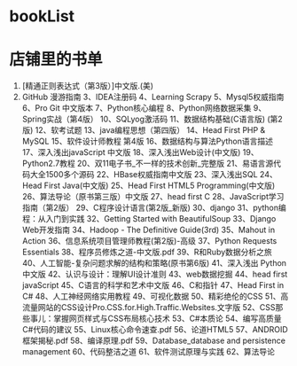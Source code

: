 # bookList
# 店铺里的书单
1. [精通正则表达式（第3版）]中文版.(美)
2. GitHub 漫游指南
3、IDEA注册码
4、Learning Scrapy
5、Mysql5权威指南
6、Pro Git 中文版本
7、Python核心编程
8、Python网络数据采集
9、Spring实战（第4版）
10、SQLyog激活码
11、数据结构基础(C语言版) (第2版)
12、软考试题
13、java编程思想（第四版）
14、Head First PHP & MySQL
15、软件设计师教程 第4版
16、数据结构与算法Python语言描述
17、深入浅出javaScript 中文版
18、深入浅出Web设计(中文版)
19、Python2.7教程
20、双11电子书_不一样的技术创新_完整版
21、易语言源代码大全1500多个源码
22、HBase权威指南中文版
23、深入浅出SQL
24、Head First Java(中文版)
25、Head First HTML5 Programming(中文版)
26、算法导论（原书第三版）中文版
27、head first C
28、JavaScript学习指南（第2版）
29、C程序设计语言(第2版_新版)
30、django
31、python编程：从入门到实践
32、Getting Started with BeautifulSoup
33、Django Web开发指南
34、Hadoop - The Definitive Guide(3rd)
35、Mahout in Action
36、信息系统项目管理师教程(第2版)-高级
37、Python Requests Essentials
38、程序员修炼之道-中文版.pdf
39、R和Ruby数据分析之旅
40、人工智能-复杂问题求解的结构和策略(原书第6版)
41、深入浅出 Python 中文版
42、认识与设计：理解UI设计准则
43、web数据挖掘
44、head first javaScript
45、C语言的科学和艺术中文版
46、C和指针
47、Head First in C#
48、人工神经网络实用教程
49、可视化数据
50、精彩绝伦的CSS
51、高流量网站的CSS设计Pro.CSS.for.High.Traffic.Websites.文字版
52、CSS那些事儿：掌握网页样式与CSS布局核心技术
53、C#本质论
54、编写高质量C#代码的建议
55、Linux核心命令速查.pdf
56、论道HTML5
57、ANDROID框架揭秘.pdf
58、编译原理.pdf
59、Database_database and persistence management
60、代码整洁之道
61、软件测试原理与实践
62、算法导论
